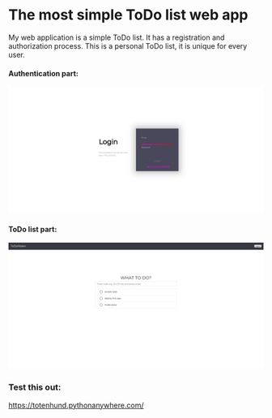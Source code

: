 # The most simple ToDo list web app

My web application is a simple ToDo list. It has
a registration and authorization process. This is a personal ToDo list, it is unique for every
user.

#### Authentication part:
![alt text](1.png)
#### ToDo list part:
![alt text](2.png)

### Test this out:
https://totenhund.pythonanywhere.com/
